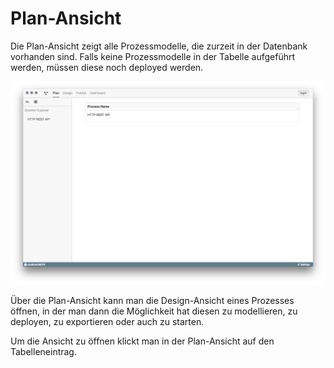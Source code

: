 # Plan-Ansicht

Die Plan-Ansicht zeigt alle Prozessmodelle, die zurzeit in der Datenbank
vorhanden sind. Falls keine Prozessmodelle in der Tabelle aufgeführt werden,
müssen diese noch deployed werden.

![Plan-Ansicht](plan-view.png)

Über die Plan-Ansicht kann man die Design-Ansicht eines Prozesses öffnen,
in der man dann die Möglichkeit hat diesen zu modellieren, zu deployen,
zu exportieren oder auch zu starten.

Um die Ansicht zu öffnen klickt man in der Plan-Ansicht auf den Tabelleneintrag.
